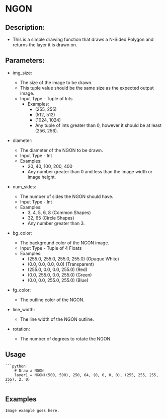 # NGON

## Description:
* This is a simple drawing function that draws a N-Sided Polygon and returns the layer it is drawn on.


## Parameters:
* img_size: 
  * The size of the image to be drawn. 
  * This tuple value should be the same size as the expected output image.
  * Input Type - Tuple of Ints
    * Examples:
      * (255, 255)
      * (512, 512)
      * (1024, 1024)
      * Any tuple of ints greater than 0, however it should be at least (256, 256).
  
* diameter: 
  * The diameter of the NGON to be drawn. 
  * Input Type - Int
  * Examples:
    * 20, 40, 100, 200, 400
    * Any number greater than 0 and less than the image width or image height.
  
* num_sides: 
  * The number of sides the NGON should have.
  * Input Type - Int
  * Examples:
    * 3, 4, 5, 6, 8 (Common Shapes)
    * 32, 65 (Circle Shapes)
    * Any number greater than 3.
  
* bg_color: 
  * The background color of the NGON image.
  * Input Type - Tuple of 4 Floats
  * Examples:
    * (255.0, 255.0, 255.0, 255.0) (Opaque White)
    * (0.0, 0.0, 0.0, 0.0) (Transparent)
    * (255.0, 0.0, 0.0, 255.0) (Red)
    * (0.0, 255.0, 0.0, 255.0) (Green)
    * (0.0, 0.0, 255.0, 255.0) (Blue)
  
* fg_color: 
  * The outline color of the NGON.

* line_width: 
  * The line width of the NGON outline.

* rotation: 
  * The number of degrees to rotate the NGON.
  
## Usage
    ```python 
        # Draw a NGON
        layer1 = NGON((500, 500), 250, 64, (0, 0, 0, 0), (255, 255, 255, 255), 2, 0) 
    ```

## Examples
    Image example goes here.
